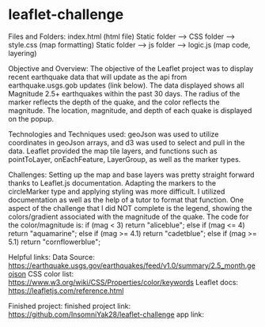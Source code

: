 # leaflet-challenge

Files and Folders:
index.html (html file)
Static folder --> CSS folder --> style.css (map formatting)
Static folder --> js folder --> logic.js (map code, layering)

Objective and Overview:
The objective of the Leaflet project was to display recent earthquake data that will update as the api from earthquake.usgs.gob updates (link below). The data displayed shows all Magnitude 2.5+ earthquakes within the past 30 days. The radius of the marker reflects the depth of the quake, and the color reflects the magnitude. The location, magnitude, and depth of each quake is displayed on the popup.

Technologies and Techniques used:
geoJson was used to utilize coordinates in geoJson arrays, and d3 was used to select and pull in the data.
Leaflet provided the map tile layers, and functions such as pointToLayer, onEachFeature, LayerGroup, as well as the marker types.

Challenges:
Setting up the map and base layers was pretty straight forward thanks to Leaflet.js documentation. Adapting the markers to the circleMarker type and applying styling was more difficult. I utilized documentation as well as the help of a tutor to format that function.
One aspect of the challenge that I did NOT complete is the legend, showing the colors/gradient associated with the magnitude of the quake. The code for the color/magnitude is:
if (mag < 3) return "aliceblue";
    else if (mag <= 4) return "aquamarine";
    else if (mag >= 4.1) return "cadetblue";
    else if (mag >= 5.1) return "cornflowerblue";

Helpful links:
Data Source: https://earthquake.usgs.gov/earthquakes/feed/v1.0/summary/2.5_month.geojson
CSS color list: https://www.w3.org/wiki/CSS/Properties/color/keywords
Leaflet docs: https://leafletjs.com/reference.html

Finished project:
finished project link: https://github.com/InsomniYak28/leaflet-challenge
app link:
